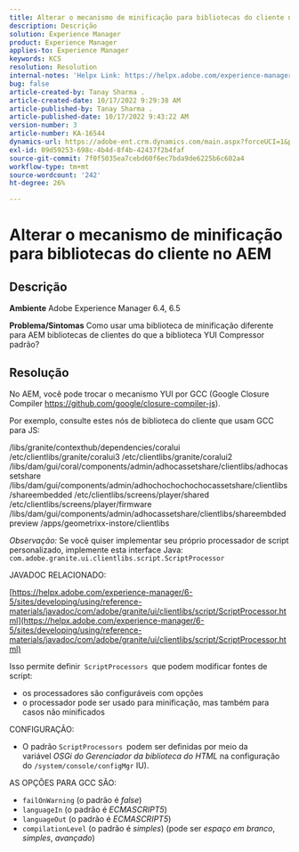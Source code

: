 ```yaml
---
title: Alterar o mecanismo de minificação para bibliotecas do cliente no AEM
description: Descrição
solution: Experience Manager
product: Experience Manager
applies-to: Experience Manager
keywords: KCS
resolution: Resolution
internal-notes: 'Helpx Link: https://helpx.adobe.com/experience-manager/kb/how-to-change-the-minification-engine-for-client-libraries-in-AEM.html'
bug: false
article-created-by: Tanay Sharma .
article-created-date: 10/17/2022 9:29:38 AM
article-published-by: Tanay Sharma .
article-published-date: 10/17/2022 9:43:22 AM
version-number: 3
article-number: KA-16544
dynamics-url: https://adobe-ent.crm.dynamics.com/main.aspx?forceUCI=1&pagetype=entityrecord&etn=knowledgearticle&id=f9670338-fe4d-ed11-bba2-0022480868ff
exl-id: 09d59253-698c-4b4d-8f4b-42437f2b4faf
source-git-commit: 7f0f5035ea7cebd60f6ec7bda9de6225b6c602a4
workflow-type: tm+mt
source-wordcount: '242'
ht-degree: 26%

---
```


# Alterar o mecanismo de minificação para bibliotecas do cliente no AEM

## Descrição

<b>Ambiente</b>
Adobe Experience Manager 6.4, 6.5


<b>Problema/Sintomas</b>
Como usar uma biblioteca de minificação diferente para AEM bibliotecas de clientes do que a biblioteca YUI Compressor padrão?


## Resolução


No AEM, você pode trocar o mecanismo YUI por GCC (Google Closure Compiler https://github.com/google/closure-compiler-js).

Por exemplo, consulte estes nós de biblioteca do cliente que usam GCC para JS:

/libs/granite/contexthub/dependencies/coralui /etc/clientlibs/granite/coralui3 /etc/clientlibs/granite/coralui2 /libs/dam/gui/coral/components/admin/adhocassetshare/clientlibs/adhocassetshare /libs/dam/gui/components/admin/adhochochochochocassetshare/clientlibs/shareembedded /etc/clientlibs/screens/player/shared /etc/clientlibs/screens/player/firmware /libs/dam/gui/components/admin/adhocassetshare/clientlibs/shareembdedpreview /apps/geometrixx-instore/clientlibs



*Observação:* Se você quiser implementar seu próprio processador de script personalizado, implemente esta interface Java:
`com.adobe.granite.ui.clientlibs.script.ScriptProcessor`



JAVADOC RELACIONADO:

[https://helpx.adobe.com/experience-manager/6-5/sites/developing/using/reference-materials/javadoc/com/adobe/granite/ui/clientlibs/script/ScriptProcessor.html](https://helpx.adobe.com/experience-manager/6-5/sites/developing/using/reference-materials/javadoc/com/adobe/granite/ui/clientlibs/script/ScriptProcessor.html)

Isso permite definir` ScriptProcessors `que podem modificar fontes de script:

- os processadores são configuráveis com opções
- o processador pode ser usado para minificação, mas também para casos não minificados




CONFIGURAÇÃO:

- O padrão `ScriptProcessors `podem ser definidas por meio da variável *OSGi do Gerenciador da biblioteca do HTML* na configuração do `/system/console/configMgr` IU).




AS OPÇÕES PARA GCC SÃO:

- `failOnWarning` (o padrão é *false*)
- `languageIn` (o padrão é *ECMASCRIPT5*)
- `languageOut` (o padrão é *ECMASCRIPT5*)
- `compilationLevel` (o padrão é *simples*) (pode ser *espaço em branco*, *simples*, *avançado*)
